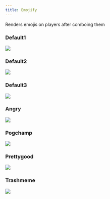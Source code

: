 ```yaml
---
title: Emojify
---
```


Renders emojis on players after comboing them

### Default1


<img src="https://i.imgur.com/bU01shK.png">

### Default2

<img src="https://i.imgur.com/Bqufrpd.png">

### Default3

<img src="https://i.imgur.com/1eDu5Cp.png">

### Angry

<img src="https://i.imgur.com/4iOsACe.png">

### Pogchamp

<img src="https://i.imgur.com/pc7KyN2.png">

### Prettygood

<img src="https://i.imgur.com/95MlElV.png">

### Trashmeme

<img src="https://i.imgur.com/G5gumZ2.png">